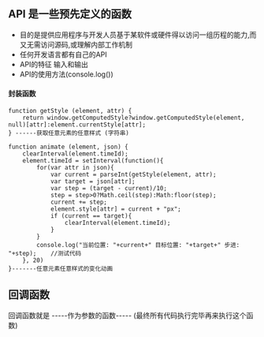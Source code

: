 ## API 是一些预先定义的函数

- 目的是提供应用程序与开发人员基于某软件或硬件得以访问一组历程的能力,而又无需访问源码,或理解内部工作机制
- 任何开发语言都有自己的API
- API的特征 输入和输出
- API的使用方法(console.log())

#### 封装函数

```
function getStyle (element, attr) {
	return window.getComputedStyle?window.getComputedStyle(element, null)[attr]:element.currentStyle[attr];
} ------获取任意元素的任意样式 (字符串)

function animate (element, json) {
    clearInterval(element.timeId);
    element.timeId = setInterval(function(){
    	for(var attr in json){
    		var current = parseInt(getStyle(element, attr);
    		var target = json[attr];
    		var step = (target - current)/10;
    		step = step>0?Math.ceil(step):Math:floor(step);
   			current += step;
    		element.style[attr] = current + "px";
    		if (current == target){
				clearInterval(element.timeId);
			}
		}
		console.log("当前位置: "+current+" 目标位置: "+target+" 步进: "+step);    //测试代码
	}, 20)
}-------任意元素任意样式的变化动画
```

## 回调函数 

回调函数就是  -----作为参数的函数-----  (最终所有代码执行完毕再来执行这个函数)